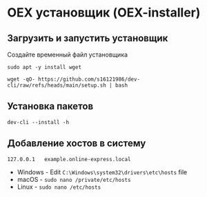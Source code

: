 # OEX установщик (OEX-installer)

## Загрузить и запустить установщик

Создайте временный файл установщика

```shell
sudo apt -y install wget
```

```shell
wget -qO- https://github.com/s16121986/dev-cli/raw/refs/heads/main/setup.sh | bash
```

## Установка пакетов

```shell
dev-cli --install -h
```

## Добавление хостов в систему

```shell
127.0.0.1	example.online-express.local
```

- Windows - Edit `C:\Windows\system32\drivers\etc\hosts` file
- macOS - `sudo nano /private/etc/hosts`
- Linux - `sudo nano /etc/hosts`

